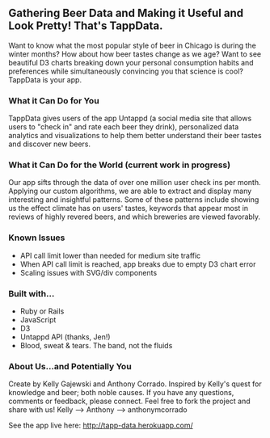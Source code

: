 ## Gathering Beer Data and Making it Useful and Look Pretty! That's TappData.

Want to know what the most popular style of beer in Chicago is during the winter months? How about how beer tastes change as we age? Want to see beautiful D3 charts breaking down your personal consumption habits and preferences while simultaneously convincing you that science is cool? TappData is your app. 

### What it Can Do for You

TappData gives users of the app Untappd (a social media site that allows users to "check in" and rate each beer they drink), personalized data analytics and visualizations to help them better understand their beer tastes and discover new beers.

### What it Can Do for the World (current work in progress)

Our app sifts through the data of over one million user check ins per month. Applying our custom algorithms, we are able to extract and display many interesting and insightful patterns. Some of these patterns include showing us the effect climate has on users' tastes, keywords that appear most in reviews of highly revered beers, and which breweries are viewed favorably. 

### Known Issues

* API call limit lower than needed for medium site traffic
* When API call limit is reached, app breaks due to empty D3 chart error
* Scaling issues with SVG/div components

### Built with...

* Ruby or Rails
* JavaScript
* D3
* Untappd API (thanks, Jen!)
* Blood, sweat & tears. The band, not the fluids

### About Us...and Potentially You

Create by Kelly Gajewski and Anthony Corrado. Inspired by Kelly's quest for knowledge and beer; both noble causes. If you have any questions, comments or feedback, please connect. Feel free to fork the project and share with us!
Kelly --> 
Anthony --> anthonymcorrado

See the app live here: http://tapp-data.herokuapp.com/

